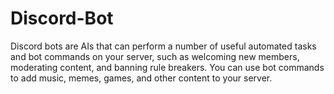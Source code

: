 # Discord-Bot
Discord bots are AIs that can perform a number of useful automated tasks and bot commands on your server, such as welcoming new members, moderating content, and banning rule breakers. You can use bot commands to add music, memes, games, and other content to your server.
